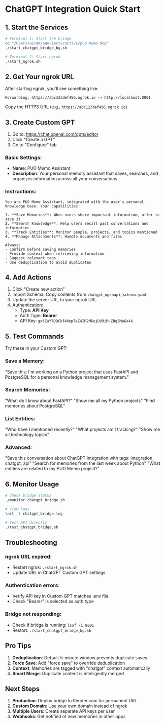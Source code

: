 # ChatGPT Integration Quick Start

## 1. Start the Services

```bash
# Terminal 1: Start the bridge
cd "/Users/wivak/puo-jects/active/puo memo mcp"
./start_chatgpt_bridge_bg.sh

# Terminal 2: Start ngrok
./start_ngrok.sh
```

## 2. Get Your ngrok URL

After starting ngrok, you'll see something like:
```
Forwarding: https://abc123def456.ngrok.io -> http://localhost:8001
```

Copy the HTTPS URL (e.g., `https://abc123def456.ngrok.io`)

## 3. Create Custom GPT

1. Go to: https://chat.openai.com/gpts/editor
2. Click "Create a GPT"
3. Go to "Configure" tab

### Basic Settings:
- **Name**: PUO Memo Assistant
- **Description**: Your personal memory assistant that saves, searches, and organizes information across all your conversations.

### Instructions:
```
You are PUO Memo Assistant, integrated with the user's personal knowledge base. Your capabilities:

1. **Save Memories**: When users share important information, offer to save it
2. **Search Knowledge**: Help users recall past conversations and information
3. **Track Entities**: Monitor people, projects, and topics mentioned
4. **Manage Attachments**: Handle documents and files

Always:
- Confirm before saving memories
- Provide context when retrieving information
- Suggest relevant tags
- Use deduplication to avoid duplicates
```

## 4. Add Actions

1. Click "Create new action"
2. Import Schema: Copy contents from `chatgpt_openapi_schema.yaml`
3. Update the server URL to your ngrok URL
4. Authentication:
   - Type: **API Key**
   - Auth Type: **Bearer**
   - API Key: `gx3ZaY7QQCkf4NepTeZ4IR2MGejOURiM-ZBgZMaGa44`

## 5. Test Commands

Try these in your Custom GPT:

### Save a Memory:
"Save this: I'm working on a Python project that uses FastAPI and PostgreSQL for a personal knowledge management system."

### Search Memories:
"What do I know about FastAPI?"
"Show me all my Python projects"
"Find memories about PostgreSQL"

### List Entities:
"Who have I mentioned recently?"
"What projects am I tracking?"
"Show me all technology topics"

### Advanced:
"Save this conversation about ChatGPT integration with tags: integration, chatgpt, api"
"Search for memories from the last week about Python"
"What entities are related to my PUO Memo project?"

## 6. Monitor Usage

```bash
# Check bridge status
./monitor_chatgpt_bridge.sh

# View logs
tail -f chatgpt_bridge.log

# Test API directly
./test_chatgpt_bridge.sh
```

## Troubleshooting

### ngrok URL expired:
- Restart ngrok: `./start_ngrok.sh`
- Update URL in ChatGPT Custom GPT settings

### Authentication errors:
- Verify API key in Custom GPT matches .env file
- Check "Bearer" is selected as auth type

### Bridge not responding:
- Check if bridge is running: `lsof -i:8001`
- Restart: `./start_chatgpt_bridge_bg.sh`

## Pro Tips

1. **Deduplication**: Default 5-minute window prevents duplicate saves
2. **Force Save**: Add "force save" to override deduplication
3. **Context**: Memories are tagged with "chatgpt" context automatically
4. **Smart Merge**: Duplicate content is intelligently merged

## Next Steps

1. **Production**: Deploy bridge to Render.com for permanent URL
2. **Custom Domain**: Use your own domain instead of ngrok
3. **Multiple Users**: Create separate API keys per user
4. **Webhooks**: Get notified of new memories in other apps